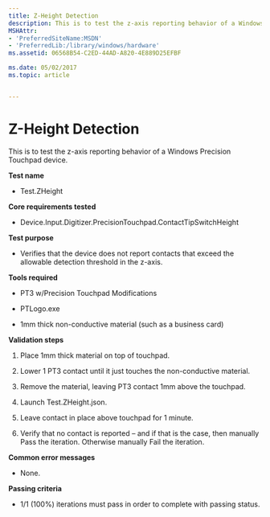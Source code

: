 ```yaml
---
title: Z-Height Detection
description: This is to test the z-axis reporting behavior of a Windows Precision Touchpad device.
MSHAttr:
- 'PreferredSiteName:MSDN'
- 'PreferredLib:/library/windows/hardware'
ms.assetid: 06568B54-C2ED-44AD-A820-4E889D25EFBF

ms.date: 05/02/2017
ms.topic: article


---
```


# Z-Height Detection


This is to test the z-axis reporting behavior of a Windows Precision Touchpad device.

**Test name**

-   Test.ZHeight

**Core requirements tested**

-   Device.Input.Digitizer.PrecisionTouchpad.ContactTipSwitchHeight

**Test purpose**

-   Verifies that the device does not report contacts that exceed the allowable detection threshold in the z-axis.

**Tools required**

-   PT3 w/Precision Touchpad Modifications

-   PTLogo.exe

-   1mm thick non-conductive material (such as a business card)

**Validation steps**

1. Place 1mm thick material on top of touchpad.

2. Lower 1 PT3 contact until it just touches the non-conductive material.

3. Remove the material, leaving PT3 contact 1mm above the touchpad.

4. Launch Test.ZHeight.json.

5. Leave contact in place above touchpad for 1 minute.

6. Verify that no contact is reported – and if that is the case, then manually Pass the iteration. Otherwise manually Fail the iteration.

**Common error messages**

-   None.

**Passing criteria**

-   1/1 (100%) iterations must pass in order to complete with passing status.

 

 






